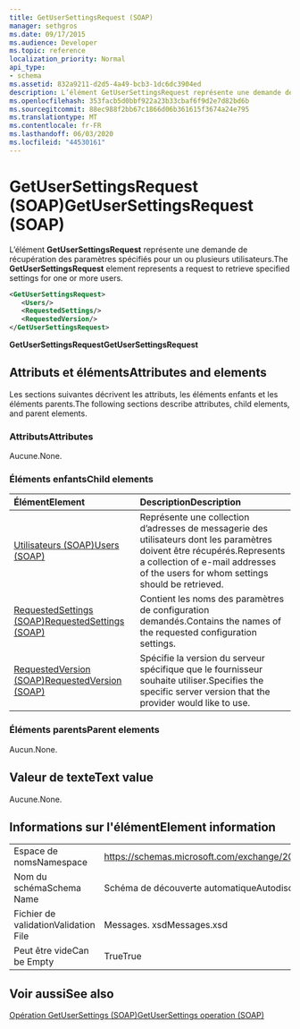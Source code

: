 ```yaml
---
title: GetUserSettingsRequest (SOAP)
manager: sethgros
ms.date: 09/17/2015
ms.audience: Developer
ms.topic: reference
localization_priority: Normal
api_type:
- schema
ms.assetid: 832a9211-d2d5-4a49-bcb3-1dc6dc3904ed
description: L’élément GetUserSettingsRequest représente une demande de récupération des paramètres spécifiés pour un ou plusieurs utilisateurs.
ms.openlocfilehash: 353facb5d0bbf922a23b33cbaf6f9d2e7d82bd6b
ms.sourcegitcommit: 88ec988f2bb67c1866d06b361615f3674a24e795
ms.translationtype: MT
ms.contentlocale: fr-FR
ms.lasthandoff: 06/03/2020
ms.locfileid: "44530161"
---
```

# <a name="getusersettingsrequest-soap"></a><span data-ttu-id="cea16-103">GetUserSettingsRequest (SOAP)</span><span class="sxs-lookup"><span data-stu-id="cea16-103">GetUserSettingsRequest (SOAP)</span></span>

<span data-ttu-id="cea16-104">L’élément **GetUserSettingsRequest** représente une demande de récupération des paramètres spécifiés pour un ou plusieurs utilisateurs.</span><span class="sxs-lookup"><span data-stu-id="cea16-104">The **GetUserSettingsRequest** element represents a request to retrieve specified settings for one or more users.</span></span> 
  
```XML
<GetUserSettingsRequest>
   <Users/>
   <RequestedSettings/>
   <RequestedVersion/>
</GetUserSettingsRequest>
```

 <span data-ttu-id="cea16-105">**GetUserSettingsRequest**</span><span class="sxs-lookup"><span data-stu-id="cea16-105">**GetUserSettingsRequest**</span></span>
## <a name="attributes-and-elements"></a><span data-ttu-id="cea16-106">Attributs et éléments</span><span class="sxs-lookup"><span data-stu-id="cea16-106">Attributes and elements</span></span>

<span data-ttu-id="cea16-107">Les sections suivantes décrivent les attributs, les éléments enfants et les éléments parents.</span><span class="sxs-lookup"><span data-stu-id="cea16-107">The following sections describe attributes, child elements, and parent elements.</span></span>
  
### <a name="attributes"></a><span data-ttu-id="cea16-108">Attributs</span><span class="sxs-lookup"><span data-stu-id="cea16-108">Attributes</span></span>

<span data-ttu-id="cea16-109">Aucune.</span><span class="sxs-lookup"><span data-stu-id="cea16-109">None.</span></span>
  
### <a name="child-elements"></a><span data-ttu-id="cea16-110">Éléments enfants</span><span class="sxs-lookup"><span data-stu-id="cea16-110">Child elements</span></span>

|<span data-ttu-id="cea16-111">**Élément**</span><span class="sxs-lookup"><span data-stu-id="cea16-111">**Element**</span></span>|<span data-ttu-id="cea16-112">**Description**</span><span class="sxs-lookup"><span data-stu-id="cea16-112">**Description**</span></span>|
|:-----|:-----|
|[<span data-ttu-id="cea16-113">Utilisateurs (SOAP)</span><span class="sxs-lookup"><span data-stu-id="cea16-113">Users (SOAP)</span></span>](users-soap.md) <br/> |<span data-ttu-id="cea16-114">Représente une collection d’adresses de messagerie des utilisateurs dont les paramètres doivent être récupérés.</span><span class="sxs-lookup"><span data-stu-id="cea16-114">Represents a collection of e-mail addresses of the users for whom settings should be retrieved.</span></span>  <br/> |
|[<span data-ttu-id="cea16-115">RequestedSettings (SOAP)</span><span class="sxs-lookup"><span data-stu-id="cea16-115">RequestedSettings (SOAP)</span></span>](requestedsettings-soap.md) <br/> |<span data-ttu-id="cea16-116">Contient les noms des paramètres de configuration demandés.</span><span class="sxs-lookup"><span data-stu-id="cea16-116">Contains the names of the requested configuration settings.</span></span>  <br/> |
|[<span data-ttu-id="cea16-117">RequestedVersion (SOAP)</span><span class="sxs-lookup"><span data-stu-id="cea16-117">RequestedVersion (SOAP)</span></span>](requestedversion-soap.md) <br/> |<span data-ttu-id="cea16-118">Spécifie la version du serveur spécifique que le fournisseur souhaite utiliser.</span><span class="sxs-lookup"><span data-stu-id="cea16-118">Specifies the specific server version that the provider would like to use.</span></span>  <br/> |
   
### <a name="parent-elements"></a><span data-ttu-id="cea16-119">Éléments parents</span><span class="sxs-lookup"><span data-stu-id="cea16-119">Parent elements</span></span>

<span data-ttu-id="cea16-120">Aucun.</span><span class="sxs-lookup"><span data-stu-id="cea16-120">None.</span></span>
  
## <a name="text-value"></a><span data-ttu-id="cea16-121">Valeur de texte</span><span class="sxs-lookup"><span data-stu-id="cea16-121">Text value</span></span>

<span data-ttu-id="cea16-122">Aucune.</span><span class="sxs-lookup"><span data-stu-id="cea16-122">None.</span></span>
  
## <a name="element-information"></a><span data-ttu-id="cea16-123">Informations sur l'élément</span><span class="sxs-lookup"><span data-stu-id="cea16-123">Element information</span></span>

|||
|:-----|:-----|
|<span data-ttu-id="cea16-124">Espace de noms</span><span class="sxs-lookup"><span data-stu-id="cea16-124">Namespace</span></span>  <br/> |https://schemas.microsoft.com/exchange/2010/Autodiscover  <br/> |
|<span data-ttu-id="cea16-125">Nom du schéma</span><span class="sxs-lookup"><span data-stu-id="cea16-125">Schema Name</span></span>  <br/> |<span data-ttu-id="cea16-126">Schéma de découverte automatique</span><span class="sxs-lookup"><span data-stu-id="cea16-126">Autodiscover schema</span></span>  <br/> |
|<span data-ttu-id="cea16-127">Fichier de validation</span><span class="sxs-lookup"><span data-stu-id="cea16-127">Validation File</span></span>  <br/> |<span data-ttu-id="cea16-128">Messages. xsd</span><span class="sxs-lookup"><span data-stu-id="cea16-128">Messages.xsd</span></span>  <br/> |
|<span data-ttu-id="cea16-129">Peut être vide</span><span class="sxs-lookup"><span data-stu-id="cea16-129">Can be Empty</span></span>  <br/> |<span data-ttu-id="cea16-130">True</span><span class="sxs-lookup"><span data-stu-id="cea16-130">True</span></span>  <br/> |
   
## <a name="see-also"></a><span data-ttu-id="cea16-131">Voir aussi</span><span class="sxs-lookup"><span data-stu-id="cea16-131">See also</span></span>



[<span data-ttu-id="cea16-132">Opération GetUserSettings (SOAP)</span><span class="sxs-lookup"><span data-stu-id="cea16-132">GetUserSettings operation (SOAP)</span></span>](getusersettings-operation-soap.md)

